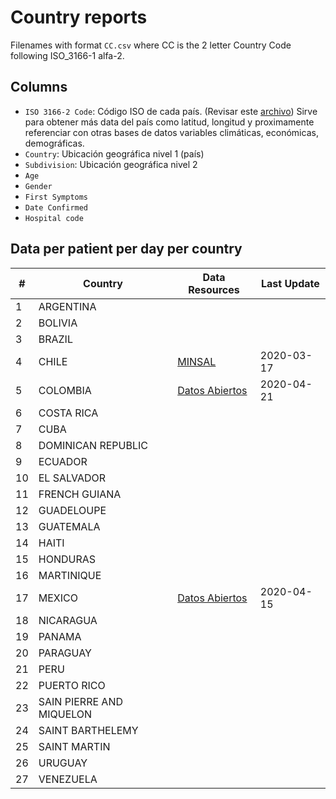# Country reports

Filenames with format `CC.csv` where CC is the 2 letter Country Code following ISO_3166-1 alfa-2.

## Columns

- `ISO 3166-2 Code`: Código ISO de cada país. (Revisar este [archivo](https://github.com/DataScienceResearchPeru/covid-19_latinoamerica/blob/master/utils/iso3312_latinamerica.csv)) Sirve para obtener más data del país como latitud, longitud y proximamente referenciar con otras bases de datos variables climáticas, económicas, demográficas.
- `Country`: Ubicación geográfica nivel 1 (país)
- `Subdivision`: Ubicación geográfica nivel 2
- `Age`
- `Gender`
- `First Symptoms`
- `Date Confirmed`
- `Hospital code`

## Data per patient per day per country

| #   | Country                  | Data Resources                           | Last Update |
| --- | ------------------------ | ---------------------------------------- | ----------- |
| 1   | ARGENTINA                |                                          |             |
| 2   | BOLIVIA                  |                                          |             |
| 3   | BRAZIL                   |                                          |             |
| 4   | CHILE                    | [MINSAL](https://bit.ly/2xWXhlH)         | 2020-03-17  |
| 5   | COLOMBIA                 | [Datos Abiertos](https://bit.ly/2VrJcGd)            | 2020-04-21 |
| 6   | COSTA RICA               |                                          |             |
| 7   | CUBA                     |                                          |             |
| 8   | DOMINICAN REPUBLIC       |                                          |             |
| 9   | ECUADOR                  |                                          |             |
| 10  | EL SALVADOR              |                                          |             |
| 11  | FRENCH GUIANA            |                                          |             |
| 12  | GUADELOUPE               |                                          |             |
| 13  | GUATEMALA                |                                          |             |
| 14  | HAITI                    |                                          |             |
| 15  | HONDURAS                 |                                          |             |
| 16  | MARTINIQUE               |                                          |             |
| 17  | MEXICO                   | [Datos Abiertos](https://bit.ly/2K5GmQL) | 2020-04-15  |
| 18  | NICARAGUA                |                                          |             |
| 19  | PANAMA                   |                                          |             |
| 20  | PARAGUAY                 |                                          |             |
| 21  | PERU                     |                                          |             |
| 22  | PUERTO RICO              |                                          |             |
| 23  | SAIN PIERRE AND MIQUELON |                                          |             |
| 24  | SAINT BARTHELEMY         |                                          |             |
| 25  | SAINT MARTIN             |                                          |             |
| 26  | URUGUAY                  |                                          |             |
| 27  | VENEZUELA                |                                          |             |
